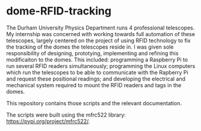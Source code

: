 # dome-RFID-tracking
The Durham University Physics Department runs 4 professional telescopes. My internship was concerned with working towards full automation of these telescopes, largely centered on the project of using RFID technology to fix the tracking of the domes the telescopes reside in. I was given sole responsibility of designing, prototying, implementing and refining this modificaiton to the domes. This included: programming a Raspberry Pi to run several RFID readers simultaneously; programming the Linux computers which run the telescopes to be able to communicate with the Rapberry Pi and request these positional readings; and developing the electrical and mechanical system required to mount the RFID readers and tags in the domes.

This repository contains those scripts and the relevant documentation.

The scripts were built using the mfrc522 library: https://pypi.org/project/mfrc522/.
